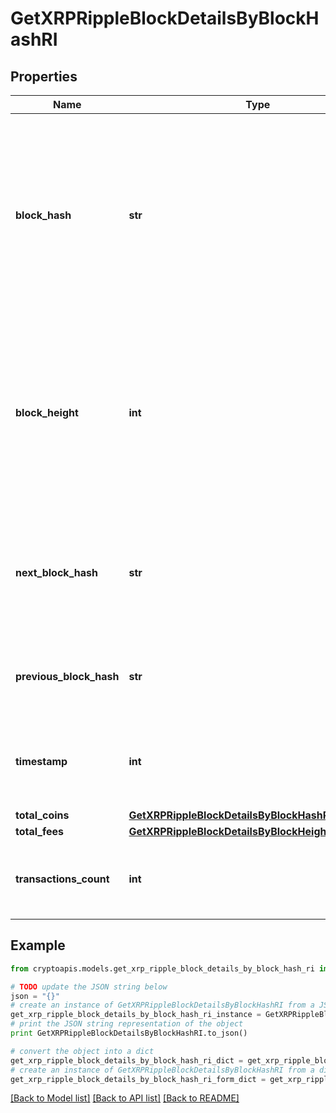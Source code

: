 # GetXRPRippleBlockDetailsByBlockHashRI


## Properties
Name | Type | Description | Notes
------------ | ------------- | ------------- | -------------
**block_hash** | **str** | Represents the hash of the block, which is its unique identifier. It represents a cryptographic digital fingerprint made by hashing the block header twice through the SHA256 algorithm. | 
**block_height** | **int** | Represents the number of blocks in the blockchain preceding this specific block. Block numbers have no gaps. A blockchain usually starts with block 0 called the \&quot;Genesis block\&quot;. | 
**next_block_hash** | **str** | Represents the hash of the next block. When this is the last block of the blockchain this value will be an empty string. | 
**previous_block_hash** | **str** | Represents the hash of the previous block, also known as the parent block. | 
**timestamp** | **int** | Defines the exact date/time when this block was mined in Unix Timestamp. | 
**total_coins** | [**GetXRPRippleBlockDetailsByBlockHashRITotalCoins**](GetXRPRippleBlockDetailsByBlockHashRITotalCoins.md) |  | 
**total_fees** | [**GetXRPRippleBlockDetailsByBlockHeightRITotalFees**](GetXRPRippleBlockDetailsByBlockHeightRITotalFees.md) |  | 
**transactions_count** | **int** | Represents the total number of all transactions as part of this block. | 

## Example

```python
from cryptoapis.models.get_xrp_ripple_block_details_by_block_hash_ri import GetXRPRippleBlockDetailsByBlockHashRI

# TODO update the JSON string below
json = "{}"
# create an instance of GetXRPRippleBlockDetailsByBlockHashRI from a JSON string
get_xrp_ripple_block_details_by_block_hash_ri_instance = GetXRPRippleBlockDetailsByBlockHashRI.from_json(json)
# print the JSON string representation of the object
print GetXRPRippleBlockDetailsByBlockHashRI.to_json()

# convert the object into a dict
get_xrp_ripple_block_details_by_block_hash_ri_dict = get_xrp_ripple_block_details_by_block_hash_ri_instance.to_dict()
# create an instance of GetXRPRippleBlockDetailsByBlockHashRI from a dict
get_xrp_ripple_block_details_by_block_hash_ri_form_dict = get_xrp_ripple_block_details_by_block_hash_ri.from_dict(get_xrp_ripple_block_details_by_block_hash_ri_dict)
```
[[Back to Model list]](../README.md#documentation-for-models) [[Back to API list]](../README.md#documentation-for-api-endpoints) [[Back to README]](../README.md)


